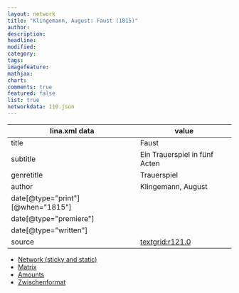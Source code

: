 ```yaml
---
layout: network
title: "Klingemann, August: Faust (1815)"
author:
description:
headline:
modified:
category:
tags:
imagefeature: 
mathjax: 
chart: 
comments: true
featured: false
list: true
networkdata: 110.json
---
```

lina.xml data  | value
------------- | -------------
title|Faust
subtitle|Ein Trauerspiel in fünf Acten
genretitle|Trauerspiel
author|Klingemann, August
date[@type="print"][@when="1815"]|
date[@type="premiere"]|
date[@type="written"]|
source|[textgrid:r121.0](https://textgridlab.org/1.0/tgcrud-public/rest/textgrid:r121.0/data)



* [Network (sticky and static)](/network110)
* [Matrix](/matrix110)
* [Amounts](/amounts110)
* [Zwischenformat](/lina110 )
